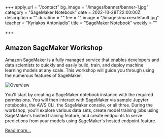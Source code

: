 +++
apply_url = "/contact"
bg_image = "/images/banner/banner-1.jpg"
category = "SageMaker Notebook"
date = 2022-10-28T22:00:00Z
description = ""
duration = ""
fee = ""
image = "/images/maxresdefault.jpg"
teacher = "Kyriakos Antoniadis"
title = "SageMaker Notebook"
weekly = ""

+++
## Amazon SageMaker Workshop

Amazon SageMaker is a fully managed service that enables developers and data scientists to quickly and easily build, train, and deploy machine learning models at any scale. This workshop will guide you through using the numerous features of SageMaker.

![Overview](/images/sm-overview.png)

You'll start by creating a SageMaker notebook instance with the required permissions. You will then interact with SageMaker via sample Jupyter notebooks, the AWS CLI, the SageMaker console, or all three. During the workshop, you'll explore various data sets, create model training jobs using SageMaker's hosted training feature, and create endpoints to serve predictions from your models using SageMaker's hosted endpoint feature.

[Read more...](https://sagemaker-workshop.netlify.app/)